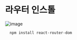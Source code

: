 # 라우터 인스톨

![image](https://github.com/sjeroh/react_basic/assets/36749506/f1f39726-d5f8-4b4d-83fd-3b302909c3ca)

      npm install react-router-dom
